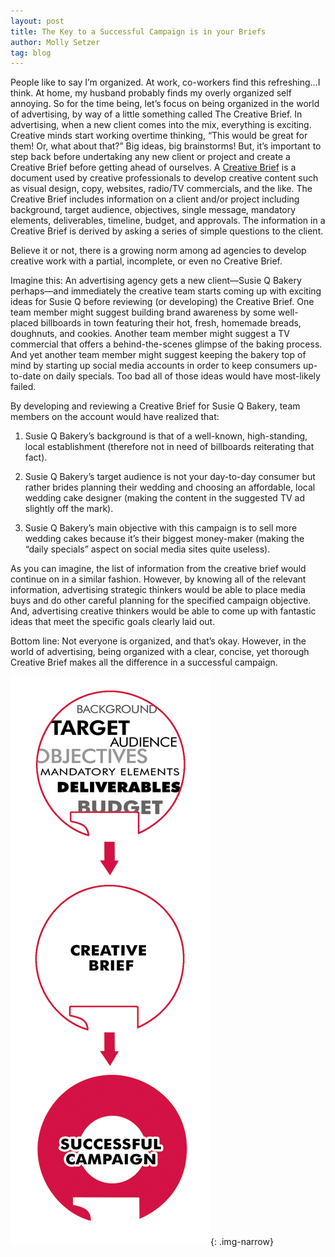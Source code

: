 ```yaml
---
layout: post
title: The Key to a Successful Campaign is in your Briefs
author: Molly Setzer
tag: blog
---
```


People like to say I’m organized. At work, co-workers find this refreshing…I think. At home, my husband probably finds my overly organized self annoying. So for the time being, let’s focus on being organized in the world of advertising, by way of a little something called The Creative Brief. In advertising, when a new client comes into the mix, everything is exciting. Creative minds start working overtime thinking, “This would be great for them! Or, what about that?” Big ideas, big brainstorms! But, it’s important to step back before undertaking any new client or project and create a Creative Brief before getting ahead of ourselves. A [Creative Brief](http://en.wikipedia.org/wiki/Creative_brief) is a document used by creative professionals to develop creative content such as visual design, copy, websites, radio/TV commercials, and the like. The Creative Brief includes information on a client and/or project including background, target audience, objectives, single message, mandatory elements, deliverables, timeline, budget, and approvals. The information in a Creative Brief is derived by asking a series of simple questions to the client.

Believe it or not, there is a growing norm among ad agencies to develop creative work with a partial, incomplete, or even no Creative Brief.

Imagine this: An advertising agency gets a new client—Susie Q Bakery perhaps—and immediately the creative team starts coming up with exciting ideas for Susie Q before reviewing (or developing) the Creative Brief. One team member might suggest building brand awareness by some well-placed billboards in town featuring their hot, fresh, homemade breads, doughnuts, and cookies. Another team member might suggest a TV commercial that offers a behind-the-scenes glimpse of the baking process. And yet another team member might suggest keeping the bakery top of mind by starting up social media accounts in order to keep consumers up-to-date on daily specials. Too bad all of those ideas would have most-likely failed.

By developing and reviewing a Creative Brief for Susie Q Bakery, team members on the account would have realized that:

1. Susie Q Bakery’s background is that of a well-known, high-standing, local establishment (therefore not in need of billboards reiterating that fact).

2. Susie Q Bakery’s target audience is not your day-to-day consumer but rather brides planning their wedding and choosing an affordable, local wedding cake designer (making the content in the suggested TV ad slightly off the mark).

3. Susie Q Bakery’s main objective with this campaign is to sell more wedding cakes because it’s their biggest money-maker (making the “daily specials” aspect on social media sites quite useless).

As you can imagine, the list of information from the creative brief would continue on in a similar fashion. However, by knowing all of the relevant information, advertising strategic thinkers would be able to place media buys and do other careful planning for the specified campaign objective. And, advertising creative thinkers would be able to come up with fantastic ideas that meet the specific goals clearly laid out.

Bottom line: Not everyone is organized, and that’s okay. However, in the world of advertising, being organized with a clear, concise, yet thorough Creative Brief makes all the difference in a successful campaign.

![](/img/MOLLYSBLOGGRAPHIC1.jpg){: .img-narrow}
